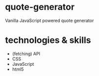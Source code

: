 # quote-generator
Vanilla JavaScript powered quote generator

# technologies & skills
- (fetching) API
- CSS
- JavaScript
- html5
